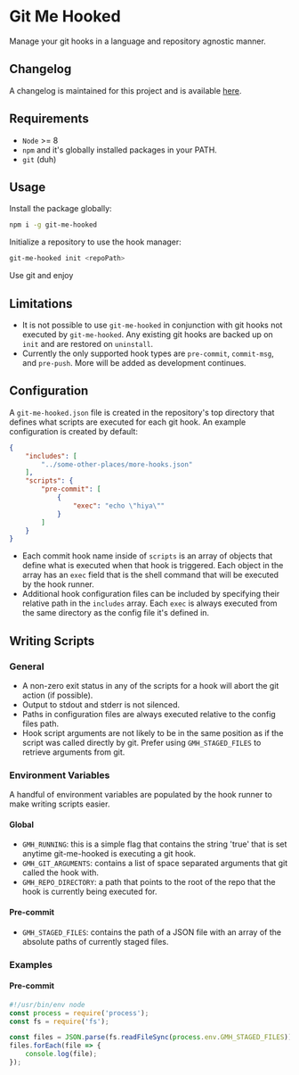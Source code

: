 # Git Me Hooked

Manage your git hooks in a language and repository agnostic manner.


## Changelog

A changelog is maintained for this project and is available [here](https://gitlab.com/michael-johnson/git-me-hooked/blob/develop/CHANGELOG.md).


## Requirements

* `Node` >= 8
* `npm` and it's globally installed packages in your PATH.
* `git` (duh)


## Usage

Install the package globally:

```bash
npm i -g git-me-hooked
```

Initialize a repository to use the hook manager:

```bash
git-me-hooked init <repoPath>
```

Use git and enjoy


## Limitations

* It is not possible to use `git-me-hooked` in conjunction with git hooks not executed by `git-me-hooked`. Any existing git hooks are backed up on `init` and are restored on `uninstall`.
* Currently the only supported hook types are `pre-commit`, `commit-msg`, and `pre-push`. More will be added as development continues.


## Configuration

A `git-me-hooked.json` file is created in the repository's top directory that defines what scripts are executed for each git hook. An example configuration is created by default:
```json
{
    "includes": [
        "../some-other-places/more-hooks.json"
    ],
    "scripts": {
        "pre-commit": [
            {
                "exec": "echo \"hiya\""
            }
        ]
    }
}
```

* Each commit hook name inside of `scripts` is an array of objects that define what is executed when that hook is triggered. Each object in the array has an `exec` field that is the shell command that will be executed by the hook runner.
* Additional hook configuration files can be included by specifying their relative path in the `includes` array. Each `exec` is always executed from the same directory as the config file it's defined in.


## Writing Scripts

### General

* A non-zero exit status in any of the scripts for a hook will abort the git action (if possible).
* Output to stdout and stderr is not silenced.
* Paths in configuration files are always executed relative to the config files path. 
* Hook script arguments are not likely to be in the same position as if the script was called directly by git. Prefer using `GMH_STAGED_FILES` to retrieve arguments from git.

### Environment Variables

A handful of environment variables are populated by the hook runner to make writing scripts easier.

#### Global

* `GMH_RUNNING`: this is a simple flag that contains the string 'true' that is set anytime git-me-hooked is executing a git hook.
* `GMH_GIT_ARGUMENTS`: contains a list of space separated arguments that git called the hook with.
* `GMH_REPO_DIRECTORY`: a path that points to the root of the repo that the hook is currently being executed for.

#### Pre-commit

* `GMH_STAGED_FILES`: contains the path of a JSON file with an array of the absolute paths of currently staged files.


### Examples

#### Pre-commit

```javascript
#!/usr/bin/env node
const process = require('process');
const fs = require('fs');

const files = JSON.parse(fs.readFileSync(process.env.GMH_STAGED_FILES));
files.forEach(file => {
    console.log(file);
});
```
